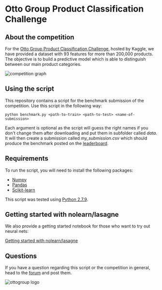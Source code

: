 # Otto Group Product Classification Challenge

## About the competition

For the [Otto Group Product Classification Challenge](https://www.kaggle.com/c/otto-group-product-classification-challenge), 
hosted by Kaggle, we have provided a dataset with 93 features for more 
than 200,000 products. The objective is to build a predictive model which 
is able to distinguish between our main product categories.

![competition graph](https://github.com/ottogroup/kaggle/blob/master/figure/Grafik2.jpg)

## Using the script

This repository contains a script for the benchmark submission of 
the competition. Use this script in the following way:

    python benchmark.py <path-to-train> <path-to-test> <name-of-submission>

Each argument is optional as the script will guess the right names if you don't
change them after downloading and put them in subfolder called _data_. It will
then create a submission called _my_submission.csv_ which should produce the
benchmark posted on the [leaderboard](https://www.kaggle.com/c/otto-group-product-classification-challenge/leaderboard).

## Requirements

To run the script, you will need to install the following packages:

* [Numpy](http://www.scipy.org/scipylib/download.html)
* [Pandas](http://pandas.pydata.org/getpandas.html)
* [Scikit-learn](http://scikit-learn.org/stable/install.html)

This script was tested using [Python 2.7.9](https://www.python.org/downloads/).

## Getting started with nolearn/lasagne

We also provide a getting started notebook for those who want to try out neural nets:

[Getting started with nolearn/lasagne](http://nbviewer.ipython.org/github/ottogroup/kaggle/blob/master/Otto_Group_Competition.ipynb)

## Questions

If you have a question regarding this script or the competition in general,
head to the [forum](https://www.kaggle.com/c/otto-group-product-classification-challenge/forums) 
and post them.




![ottogroup logo](http://ottogroup.com/wLayout/wGlobal/layout/images/logo-transparent.png)


